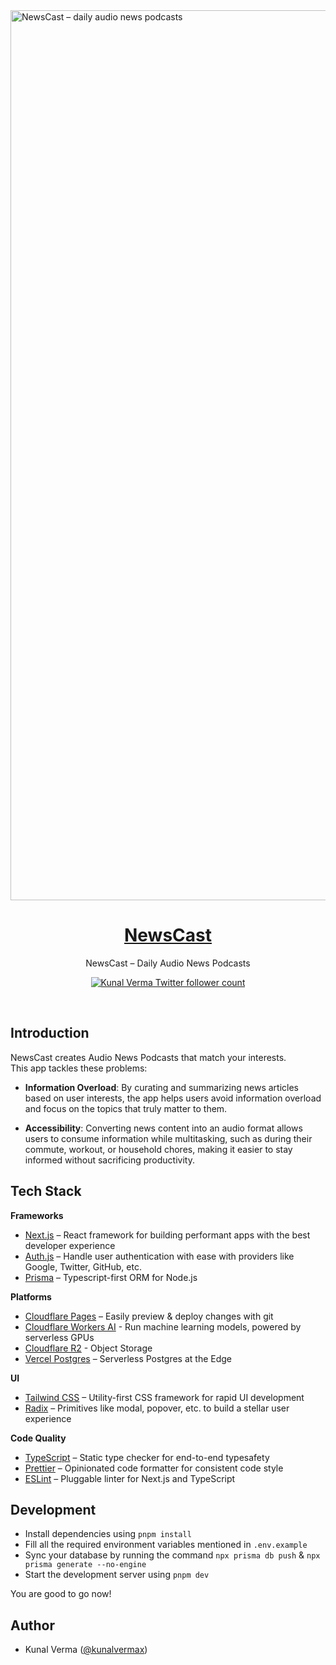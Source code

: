 <img width="1424" alt="NewsCast – daily audio news podcasts" src="https://github.com/kunal00000/NewsCast/assets/92316166/b5335bd9-01f1-42f8-9ec6-e66732738f0f">

<a href="https://newscast.pages.dev">
  <h1 align="center">NewsCast</h1>
</a>

<p align="center">
  NewsCast – Daily Audio News Podcasts
</p>

<p align="center">
  <a href="https://twitter.com/kunalvermax">
    <img src="https://img.shields.io/twitter/follow/kunalvermax?style=flat&label=kunalverma&logo=twitter&color=0bf&logoColor=fff" alt="Kunal Verma Twitter follower count" />
  </a>
</p>
<br/>

## Introduction
NewsCast creates Audio News Podcasts that match your interests. <br/>
This app tackles these problems:
- **Information Overload**: By curating and summarizing news articles based on user interests, the app helps users avoid information overload and focus on the topics that truly matter to them.

- **Accessibility**: Converting news content into an audio format allows users to consume information while multitasking, such as during their commute, workout, or household chores, making it easier to stay informed without sacrificing productivity.

## Tech Stack

**Frameworks**

- [Next.js](https://nextjs.org/) – React framework for building performant apps with the best developer experience
- [Auth.js](https://authjs.dev/) – Handle user authentication with ease with providers like Google, Twitter, GitHub, etc.
- [Prisma](https://www.prisma.io/) – Typescript-first ORM for Node.js

**Platforms**

- [Cloudflare Pages](https://www.cloudflare.com) – Easily preview & deploy changes with git
- [Cloudflare Workers AI](https://www.cloudflare.com) - Run machine learning models, powered by serverless GPUs
- [Cloudflare R2](https://www.cloudflare.com) - Object Storage 
- [Vercel Postgres](https://vercel.com/postgres) – Serverless Postgres at the Edge

**UI**

- [Tailwind CSS](https://tailwindcss.com/) – Utility-first CSS framework for rapid UI development
- [Radix](https://www.radix-ui.com/) – Primitives like modal, popover, etc. to build a stellar user experience

**Code Quality**

- [TypeScript](https://www.typescriptlang.org/) – Static type checker for end-to-end typesafety
- [Prettier](https://prettier.io/) – Opinionated code formatter for consistent code style
- [ESLint](https://eslint.org/) – Pluggable linter for Next.js and TypeScript

## Development
- Install dependencies using `pnpm install`
- Fill all the required environment variables mentioned in `.env.example`
- Sync your database by running the command `npx prisma db push` & `npx prisma generate --no-engine`
- Start the development server using `pnpm dev`

You are good to go now!

## Author

- Kunal Verma ([@kunalvermax](https://twitter.com/kunalvermax))
